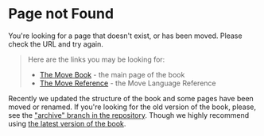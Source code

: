 # Page not Found

You're looking for a page that doesn't exist, or has been moved. Please check the URL and try again.

> Here are the links you may be looking for:
>
> - [The Move Book](/) - the main page of the book
> - [The Move Reference](/reference) - the Move Language Reference

Recently we updated the structure of the book and some pages have been moved or renamed. If you're
looking for the old version of the book, please, see the
["archive" branch in the repository](https://github.com/MystenLabs/move-book/tree/archive). Though
we highly recommend using [the latest version of the book](/).
